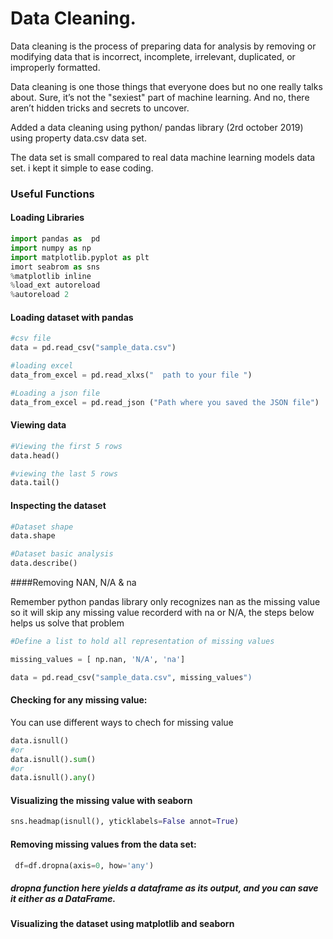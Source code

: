# Data Cleaning.


Data cleaning is the process of preparing data for analysis by removing or modifying data
that is incorrect, incomplete, irrelevant, duplicated, or improperly formatted.



Data cleaning is one those things that everyone does but no one really talks about. 
Sure, it’s not the "sexiest" part of machine
learning. And no, there aren’t hidden tricks and secrets to uncover.

 Added a data cleaning using python/ pandas library (2rd october 2019) using property data.csv  data set.
 
 
 
 The data set  is small compared to real data machine learning models data set. i kept it simple to ease coding.



### Useful Functions 

#### Loading Libraries
~~~python
import pandas as  pd 
import numpy as np 
import matplotlib.pyplot as plt
imort seabrom as sns 
%matplotlib inline 
%load_ext autoreload
%autoreload 2
~~~

#### Loading dataset with pandas 
~~~python
#csv file
data = pd.read_csv("sample_data.csv")

#loading excel
data_from_excel = pd.read_xlxs("  path to your file ") 

#Loading a json file 
data_from_excel = pd.read_json ("Path where you saved the JSON file")

~~~

#### Viewing data 

~~~python
#Viewing the first 5 rows
data.head()

#viewing the last 5 rows
data.tail()
~~~ 

#### Inspecting the dataset
~~~python
#Dataset shape
data.shape

#Dataset basic analysis
data.describe()
~~~

####Removing NAN, N/A & na

Remember python pandas library only recognizes nan as the missing value so it will skip any missing value recorderd with na or N/A, the steps below helps us solve that problem

~~~python
#Define a list to hold all representation of missing values 

missing_values = [ np.nan, 'N/A', 'na'] 

data = pd.read_csv("sample_data.csv", missing_values")
~~~

#### Checking for any missing value:
You can use different ways to chech for missing value 

~~~python
data.isnull()
#or
data.isnull().sum() 
#or 
data.isnull().any()
~~~

#### Visualizing the missing value with seaborn 
~~~python
sns.headmap(isnull(), yticklabels=False annot=True)
~~~
#### Removing missing values from the data set:

~~~python
 df=df.dropna(axis=0, how='any')
~~~

##### dropna function here yields a dataframe as its output, and you can save it either as a DataFrame. 

#### Visualizing the dataset using matplotlib and seaborn 
